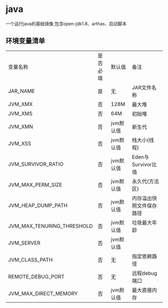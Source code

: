 # java
一个运行java的基础镜像,包含open-jdk1.8、arthas、启动脚本

## 环境变量清单
<table>
<tr>
    <td>变量名称</td>
    <td>是否必填</td>
    <td>默认值</td>
    <td>备注</td>
</tr>
<tr>
    <td>JAR_NAME</td>
    <td>是</td>
    <td>无</td>
    <td>JAR文件名称</td>
</tr>
<tr>
    <td>JVM_XMX</td>
    <td>否</td>
    <td>128M</td>
    <td>最大堆</td>
</tr>
<tr>
    <td>JVM_XMS</td>
    <td>否</td>
    <td>64M</td>
    <td>初始堆</td>
</tr>
<tr>
    <td>JVM_XMN</td>
    <td>否</td>
    <td>jvm默认值</td>
    <td>新生代</td>
</tr>
<tr>
    <td>JVM_XSS</td>
    <td>否</td>
    <td>jvm默认值</td>
    <td>栈大小(线程)</td>
</tr>
<tr>
    <td>JVM_SURVIVOR_RATIO</td>
    <td>否</td>
    <td>jvm默认值</td>
    <td>Eden与Survivor比值</td>
</tr>
<tr>
    <td>JVM_MAX_PERM_SIZE</td>
    <td>否</td>
    <td>jvm默认值</td>
    <td>永久代(方法区)</td>
</tr>
<tr>
    <td>JVM_HEAP_DUMP_PATH</td>
    <td>否</td>
    <td>jvm默认值</td>
    <td>内存溢出快照文件保存路径</td>
</tr>
<tr>
    <td>JVM_MAX_TENURING_THRESHOLD</td>
    <td>否</td>
    <td>jvm默认值</td>
    <td>垃圾最大年龄</td>
</tr>
<tr>
    <td>JVM_SERVER</td>
    <td>否</td>
    <td>jvm默认值</td>
    <td></td>
</tr>
<tr>
    <td>JVM_CLASS_PATH</td>
    <td>否</td>
    <td>无</td>
    <td>指定依赖路径</td>
</tr>
<tr>
    <td>REMOTE_DEBUG_PORT</td>
    <td>否</td>
    <td>无</td>
    <td>远程debug端口</td>
</tr>
<tr>
    <td>JVM_MAX_DIRECT_MEMORY</td>
    <td>否</td>
    <td>jvm默认值</td>
    <td>最大直接内存</td>
</tr>
</table>

